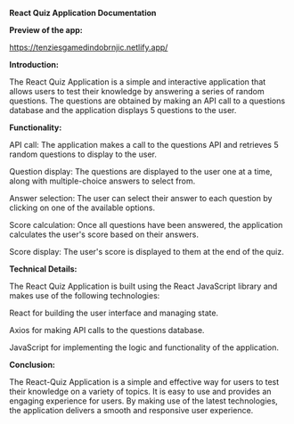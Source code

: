 **React Quiz Application Documentation**

**Preview of the app:**

https://tenziesgamedindobrnjic.netlify.app/

**Introduction:**

The React Quiz Application is a simple and interactive application that allows users to test their knowledge by answering a series of random questions. The questions are obtained by making an API call to a questions database and the application displays 5 questions to the user.

**Functionality:**

API call: The application makes a call to the questions API and retrieves 5 random questions to display to the user.

Question display: The questions are displayed to the user one at a time, along with multiple-choice answers to select from.

Answer selection: The user can select their answer to each question by clicking on one of the available options.

Score calculation: Once all questions have been answered, the application calculates the user's score based on their answers.

Score display: The user's score is displayed to them at the end of the quiz.

**Technical Details:**

The React Quiz Application is built using the React JavaScript library and makes use of the following technologies:

React for building the user interface and managing state.

Axios for making API calls to the questions database.

JavaScript for implementing the logic and functionality of the application.

**Conclusion:**

The React-Quiz Application is a simple and effective way for users to test their knowledge on a variety of topics. It is easy to use and provides an engaging experience for users. By making use of the latest technologies, the application delivers a smooth and responsive user experience.
